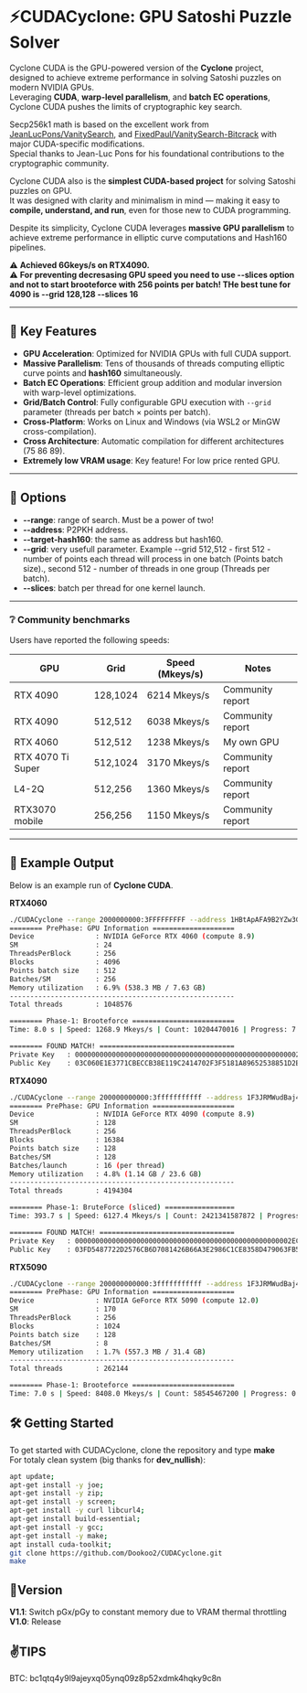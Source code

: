 # ⚡CUDACyclone: GPU Satoshi Puzzle Solver

Cyclone CUDA is the GPU-powered version of the **Cyclone** project, designed to achieve extreme performance in solving Satoshi puzzles on modern NVIDIA GPUs.  
Leveraging **CUDA**, **warp-level parallelism**, and **batch EC operations**, Cyclone CUDA pushes the limits of cryptographic key search.

Secp256k1 math is based on the excellent work from [JeanLucPons/VanitySearch](https://github.com/JeanLucPons/VanitySearch), and [FixedPaul/VanitySearch-Bitcrack](https://github.com/FixedPaul) with major CUDA-specific modifications.  
Special thanks to Jean-Luc Pons for his foundational contributions to the cryptographic community.

Cyclone CUDA also is the **simplest CUDA-based project** for solving Satoshi puzzles on GPU.  
It was designed with clarity and minimalism in mind — making it easy to **compile, understand, and run**, even for those new to CUDA programming.  

Despite its simplicity, Cyclone CUDA leverages **massive GPU parallelism** to achieve extreme performance in elliptic curve computations and Hash160 pipelines. 

⚠️ **Achieved 6Gkeys/s on RTX4090.**  
⚠️ **For preventing decresasing GPU speed you need to use --slices option and not to start brooteforce with 256 points per batch! THe best tune for 4090 is --grid 128,128 --slices 16**

---

## 🚀 Key Features

- **GPU Acceleration**: Optimized for NVIDIA GPUs with full CUDA support.
- **Massive Parallelism**: Tens of thousands of threads computing elliptic curve points and **hash160** simultaneously.
- **Batch EC Operations**: Efficient group addition and modular inversion with warp-level optimizations.
- **Grid/Batch Control**: Fully configurable GPU execution with `--grid` parameter (threads per batch × points per batch).
- **Cross-Platform**: Works on Linux and Windows (via WSL2 or MinGW cross-compilation).
- **Cross Architecture**: Automatic compilation for different architectures (75 86 89).
- **Extremely low VRAM usage**: Key feature! For low price rented GPU.
---

## 🚀 Options
- **--range**: range of search. Must be a power of two!
- **--address**: P2PKH address.
- **--target-hash160**: the same as address but hash160.
- **--grid**: very usefull parameter. Example --grid 512,512 - first 512 - number of points each thread will process in one batch (Points batch size)., second 512 - number of threads in one group (Threads per batch).
- **--slices**: batch per thread for one kernel launch.

---

### ❔ Community benchmarks

Users have reported the following speeds:

| GPU               | Grid      | Speed (Mkeys/s) | Notes                  |
|-------------------|-----------|-----------------|------------------------|
| RTX 4090          | 128,1024  | 6214 Mkeys/s    | Community report       |
| RTX 4090          | 512,512   | 6038 Mkeys/s    | Community report       |
| RTX 4060          | 512,512   | 1238 Mkeys/s    | My own GPU             |
| RTX 4070 Ti Super | 512,1024  | 3170 Mkeys/s    | Community report       |
| L4-2Q             | 512,256   | 1360 Mkeys/s    | Community report       |
| RTX3070 mobile    | 256,256   | 1150 Mkeys/s    | Community report       |

---

## 🔷 Example Output

Below is an example run of **Cyclone CUDA**.  

**RTX4060**

```bash
./CUDACyclone --range 2000000000:3FFFFFFFFF --address 1HBtApAFA9B2YZw3G2YKSMCtb3dVnjuNe2 --grid 512,256
======== PrePhase: GPU Information ====================
Device               : NVIDIA GeForce RTX 4060 (compute 8.9)
SM                   : 24
ThreadsPerBlock      : 256
Blocks               : 4096
Points batch size    : 512
Batches/SM           : 256
Memory utilization   : 6.9% (538.3 MB / 7.63 GB)
------------------------------------------------------- 
Total threads        : 1048576

======== Phase-1: Brooteforce =========================
Time: 8.0 s | Speed: 1268.9 Mkeys/s | Count: 10204470016 | Progress: 7.42 %

======== FOUND MATCH! =================================
Private Key   : 00000000000000000000000000000000000000000000000000000022382FACD0
Public Key    : 03C060E1E3771CBECCB38E119C2414702F3F5181A89652538851D2E3886BDD70C6
```

**RTX4090**
```bash
./CUDACyclone --range 200000000000:3fffffffffff --address 1F3JRMWudBaj48EhwcHDdpeuy2jwACNxjP --grid 128,128 --slices 16
======== PrePhase: GPU Information ====================
Device               : NVIDIA GeForce RTX 4090 (compute 8.9)
SM                   : 128
ThreadsPerBlock      : 256
Blocks               : 16384
Points batch size    : 128
Batches/SM           : 128
Batches/launch       : 16 (per thread)
Memory utilization   : 4.8% (1.14 GB / 23.6 GB)
-------------------------------------------------------
Total threads        : 4194304

======== Phase-1: BruteForce (sliced) =================
Time: 393.7 s | Speed: 6127.4 Mkeys/s | Count: 2421341587872 | Progress: 6.88 %

======== FOUND MATCH! =================================
Private Key   : 00000000000000000000000000000000000000000000000000002EC18388D544
Public Key    : 03FD5487722D2576CB6D7081426B66A3E2986C1CE8358D479063FB5F2BB6DD5849
```
**RTX5090**
```bash
./CUDACyclone --range 200000000000:3fffffffffff --address 1F3JRMWudBaj48EhwcHDdpeuy2jwACNxjP —-grid 128,256
======== PrePhase: GPU Information ====================
Device               : NVIDIA GeForce RTX 5090 (compute 12.0)
SM                   : 170
ThreadsPerBlock      : 256
Blocks               : 1024
Points batch size    : 128
Batches/SM           : 8
Memory utilization   : 1.7% (557.3 MB / 31.4 GB)
------------------------------------------------------- 
Total threads        : 262144

======== Phase-1: Brooteforce =========================
Time: 7.0 s | Speed: 8408.0 Mkeys/s | Count: 58545467200 | Progress: 0.17 %

```
## 🛠️ Getting Started
To get started with CUDACyclone, clone the repository and type **make**  
For totaly clean system (big thanks for **dev_nullish**):
```bash
apt update;
apt-get install -y joe;
apt-get install -y zip;
apt-get install -y screen;
apt-get install -y curl libcurl4;
apt-get install build-essential;
apt-get install -y gcc;
apt-get install -y make;
apt install cuda-toolkit;
git clone https://github.com/Dookoo2/CUDACyclone.git
make
```
## 🚧**Version**
**V1.1**: Switch pGx/pGy to constant memory due to VRAM thermal throttling  
**V1.0**: Release



## ✌️**TIPS**
BTC: bc1qtq4y9l9ajeyxq05ynq09z8p52xdmk4hqky9c8n
